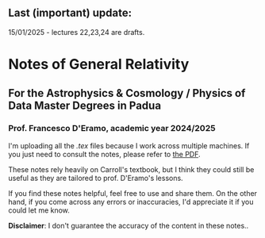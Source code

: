## Last (important) update:
15/01/2025 - lectures 22,23,24 are drafts.



# Notes of General Relativity 

## For the Astrophysics & Cosmology / Physics of Data Master Degrees in Padua

### Prof. Francesco D'Eramo, academic  year 2024/2025

I'm uploading all the *.tex* files because I work across multiple machines. If you just need to consult the notes, please refer to [the PDF](gr_notes.pdf).  

These notes rely heavily on Carroll's textbook, but I think they could still be useful as they are tailored to prof. D'Eramo's lessons. 

If you find these notes helpful, feel free to use and share them. On the other hand, if you come across any errors or inaccuracies, I'd appreciate it if you could let me know.

**Disclaimer**: I don't guarantee the accuracy of the content in these notes..
